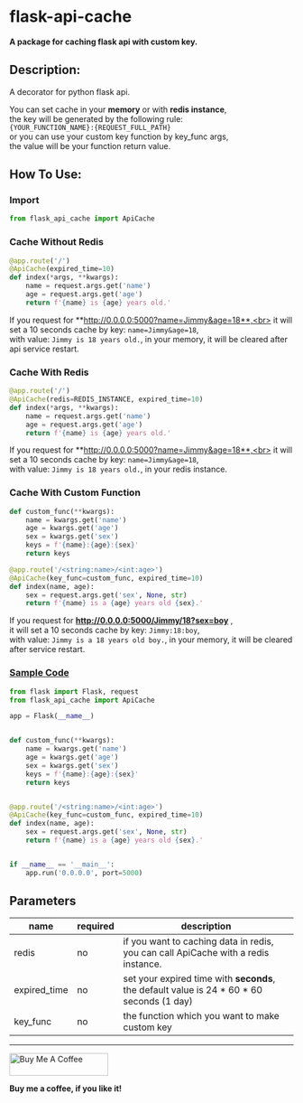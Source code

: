 # flask-api-cache
**A package for caching flask api with custom key.**


## Description:
A decorator for python flask api.

You can set cache in your **memory** or with **redis instance**,<br>
the key will be generated by the following rule:<br>
`{YOUR_FUNCTION_NAME}:{REQUEST_FULL_PATH}`<br>
or you can use your custom key function by key_func args,<br>
the value will be your function return value.<br>

## How To Use:

### Import
```python
from flask_api_cache import ApiCache
```
### Cache Without Redis
```python
@app.route('/')
@ApiCache(expired_time=10)
def index(*args, **kwargs):
    name = request.args.get('name')
    age = request.args.get('age')
    return f'{name} is {age} years old.'
```
If you request for **http://0.0.0.0:5000?name=Jimmy&age=18**,<br>
it will set a 10 seconds cache by key: `name=Jimmy&age=18`,<br>
                     with value: `Jimmy is 18 years old.`,
in your memory, it will be cleared after api service restart.

### Cache With Redis
```python
@app.route('/')
@ApiCache(redis=REDIS_INSTANCE, expired_time=10)
def index(*args, **kwargs):
    name = request.args.get('name')
    age = request.args.get('age')
    return f'{name} is {age} years old.'
```
If you request for **http://0.0.0.0:5000?name=Jimmy&age=18**,<br>
it will set a 10 seconds cache by key: `name=Jimmy&age=18`,<br>
                     with value: `Jimmy is 18 years old.`,
in your redis instance.

### Cache With Custom Function
```python
def custom_func(**kwargs):
    name = kwargs.get('name')
    age = kwargs.get('age')
    sex = kwargs.get('sex')
    keys = f'{name}:{age}:{sex}'
    return keys

@app.route('/<string:name>/<int:age>')
@ApiCache(key_func=custom_func, expired_time=10)
def index(name, age):
    sex = request.args.get('sex', None, str)
    return f'{name} is a {age} years old {sex}.'
```
If you request for **http://0.0.0.0:5000/Jimmy/18?sex=boy** ,<br>
it will set a 10 seconds cache by key: `Jimmy:18:boy`,<br>
                     with value: `Jimmy is a 18 years old boy.`,
in your memory, it will be cleared after service restart.

### [Sample Code](https://github.com/chienfeng0719/flask-api-cache/blob/develop/example.py)
```python
from flask import Flask, request
from flask_api_cache import ApiCache

app = Flask(__name__)


def custom_func(**kwargs):
    name = kwargs.get('name')
    age = kwargs.get('age')
    sex = kwargs.get('sex')
    keys = f'{name}:{age}:{sex}'
    return keys


@app.route('/<string:name>/<int:age>')
@ApiCache(key_func=custom_func, expired_time=10)
def index(name, age):
    sex = request.args.get('sex', None, str)
    return f'{name} is a {age} years old {sex}.'


if __name__ == '__main__':
    app.run('0.0.0.0', port=5000)
```


## Parameters

|name|required|description|
|----|--------|-----------|
|redis|no|if you want to caching data in redis, you can call ApiCache with a redis instance.|
|expired_time|no|set your expired time with **seconds**, the default value is 24 * 60 * 60 seconds (1 day)|
|key_func|no|the function which you want to make custom key|

---
<a href="https://www.buymeacoffee.com/jimmyyyeh" target="_blank"><img src="https://cdn.buymeacoffee.com/buttons/v2/default-blue.png" alt="Buy Me A Coffee" height="40" width="175"></a>

**Buy me a coffee, if you like it!**
